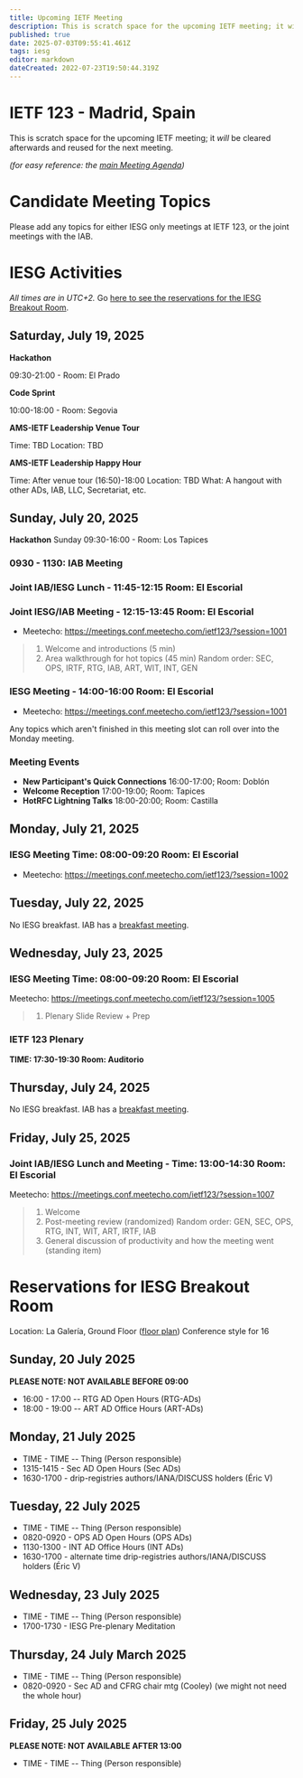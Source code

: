 ```yaml
---
title: Upcoming IETF Meeting
description: This is scratch space for the upcoming IETF meeting; it will be cleared afterwards and reused for the next meeting.
published: true
date: 2025-07-03T09:55:41.461Z
tags: iesg
editor: markdown
dateCreated: 2022-07-23T19:50:44.319Z
---
```


# IETF 123 - Madrid, Spain
This is scratch space for the upcoming IETF meeting; it *will* be cleared afterwards and reused for the next meeting. 

*(for easy reference: the [main Meeting Agenda](https://datatracker.ietf.org/meeting/agenda/))*

# Candidate Meeting Topics
Please add any topics for either IESG only meetings at IETF 123, or the joint meetings with the IAB.


# IESG Activities
*All times are in UTC+2.* Go [here to see the reservations for the IESG Breakout Room](#IESGBreakoutRoom).

## Saturday, July 19, 2025

**Hackathon**

09:30-21:00 - Room: El Prado

**Code Sprint**

10:00-18:00 - Room: Segovia
 

**AMS-IETF Leadership Venue Tour**

Time: TBD
Location: TBD

**AMS-IETF Leadership Happy Hour**

Time: After venue tour (16:50)-18:00
Location: TBD
What: A hangout with other ADs, IAB, LLC, Secretariat, etc.

## Sunday, July 20, 2025

 **Hackathon**
 Sunday 09:30-16:00 - Room: Los Tapices
  

### 0930 - 1130: IAB Meeting

### Joint IAB/IESG Lunch - 11:45-12:15 Room: El Escorial

### Joint IESG/IAB Meeting - 12:15-13:45 Room: El Escorial

* Meetecho: https://meetings.conf.meetecho.com/ietf123/?session=1001
>1. Welcome and introductions (5 min)
>2. Area walkthrough for hot topics (45 min)
    Random order: SEC, OPS, IRTF, RTG, IAB, ART, WIT, INT, GEN


### IESG Meeting - 14:00-16:00 Room: El Escorial

* Meetecho: https://meetings.conf.meetecho.com/ietf123/?session=1001


Any topics which aren't finished in this meeting slot can roll over into the Monday meeting.

### Meeting Events

- **New Participant's Quick Connections** 16:00-17:00; Room: Doblón
- **Welcome Reception** 17:00-19:00; Room: Tapices
- **HotRFC Lightning Talks** 18:00-20:00; Room: Castilla



## Monday, July 21, 2025

### IESG Meeting Time: 08:00-09:20  Room: El Escorial

* Meetecho: https://meetings.conf.meetecho.com/ietf123/?session=1002


 
## Tuesday, July 22, 2025


No IESG breakfast. IAB has a [breakfast meeting](https://wiki.ietf.org/group/iab/Agenda123).


  
## Wednesday, July 23, 2025
### IESG Meeting Time: 08:00-09:20  Room: El Escorial

Meetecho: https://meetings.conf.meetecho.com/ietf123/?session=1005


>1. Plenary Slide Review + Prep



### IETF 123 Plenary 
**TIME: 17:30-19:30 
Room: Auditorio**
&nbsp;
## Thursday, July 24, 2025

No IESG breakfast. IAB has a [breakfast meeting](https://wiki.ietf.org/group/iab/Agenda122).

## Friday, July 25, 2025

### Joint IAB/IESG Lunch and Meeting - Time: 13:00-14:30 Room: El Escorial

Meetecho: https://meetings.conf.meetecho.com/ietf123/?session=1007


> 1. Welcome
> 2. Post-meeting review (randomized)
    Random order: GEN, SEC, OPS, RTG, INT, WIT, ART, IRTF, IAB
> 3. General discussion of productivity and how the meeting went (standing item)



# <a id="IESGBreakoutRoom"></a>Reservations for IESG Breakout Room

Location: La Galería, Ground Floor ([floor plan](https://datatracker.ietf.org/meeting/123/floor-plan?room=la-galeria))
Conference style for 16

## Sunday, 20 July 2025
**PLEASE NOTE: NOT AVAILABLE BEFORE 09:00**

* 16:00 - 17:00 -- RTG AD Open Hours (RTG-ADs)
* 18:00 - 19:00 -- ART AD Office Hours (ART-ADs)


## Monday, 21 July 2025

* TIME - TIME -- Thing (Person responsible)
* 1315-1415 - Sec AD Open Hours (Sec ADs)
* 1630-1700 - drip-registries authors/IANA/DISCUSS holders (Éric V)

## Tuesday, 22 July 2025

* TIME - TIME -- Thing (Person responsible)
* 0820-0920 - OPS AD Open Hours (OPS ADs)
* 1130-1300 - INT AD Office Hours (INT ADs)
* 1630-1700 - alternate time drip-registries authors/IANA/DISCUSS holders (Éric V)

## Wednesday, 23 July 2025

* TIME - TIME -- Thing (Person responsible)
* 1700-1730 - IESG Pre-plenary Meditation


## Thursday, 24 July March 2025

* TIME - TIME -- Thing (Person responsible)
* 0820-0920 -  Sec AD and CFRG chair mtg (Cooley) 
    (we might not need the whole hour)


## Friday, 25 July 2025
**PLEASE NOTE: NOT AVAILABLE AFTER 13:00**

* TIME - TIME -- Thing (Person responsible)



